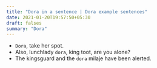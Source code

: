 ```yaml
---
title: "Dora in a sentence | Dora example sentences"
date: 2021-01-20T19:57:50+05:30
draft: falses
summary: "Dora"
---
```

- `Dora`, take her spot.
- Also, lunchlady `dora`, king toot, are you alone?
- The kingsguard and the `dora` milaje have been alerted.
                 
